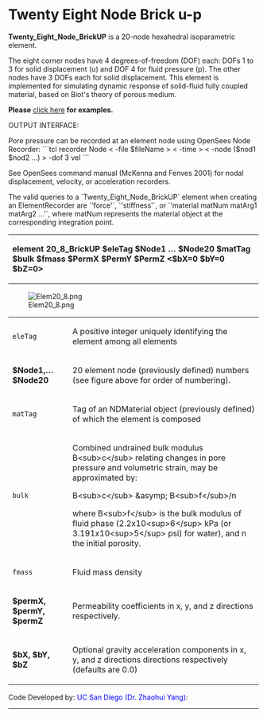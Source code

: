 # Twenty Eight Node Brick u-p

<strong>Twenty_Eight_Node_BrickUP</strong> is a 20-node hexahedral
isoparametric element.

<p>The eight corner nodes have 4 degrees-of-freedom (DOF) each: DOFs 1
to 3 for solid displacement (u) and DOF 4 for fluid pressure (p). The
other nodes have 3 DOFs each for solid displacement. This element is
implemented for simulating dynamic response of solid-fluid fully coupled
material, based on Biot's theory of porous medium.</p>
<p><strong>Please</strong> <a
href="PressureDependMultiYield02-Example_3" title="wikilink"> click
here</a> <strong>for examples.</strong></p>

<p>OUTPUT INTERFACE:</p>
Pore pressure can be recorded at an element node using OpenSees Node
Recorder:
```tcl
recorder Node < -file $fileName > < -time > < -node ($nod1 $nod2 …) > -dof 3 vel
```

See OpenSees command manual (McKenna and Fenves 2001) for nodal
displacement, velocity, or acceleration recorders.

<p>The valid queries to a `Twenty_Eight_Node_BrickUP` element when
creating an ElementRecorder are `'force'`, `'stiffness'`, or `'material
matNum matArg1 matArg2 ...'`, where matNum represents the material object
at the corresponding integration point.

<table>
<tbody>
<tr class="odd">
<td><p><strong>element 20_8_BrickUP $eleTag $Node1 … $Node20 $matTag
$bulk $fmass $PermX $PermY $PermZ &lt;$bX=0 $bY=0
$bZ=0&gt;</strong></p></td>
</tr>
</tbody>
</table>
<figure>
<img src="/OpenSeesRT/contrib/static/Elem20_8.png" title="Elem20_8.png" alt="Elem20_8.png" />
<figcaption aria-hidden="true">Elem20_8.png</figcaption>
</figure>
<table>
<tbody>
<tr class="odd">
<td><code class="parameter-table-variable">eleTag</code></td>
<td><p>A positive integer uniquely identifying the element among all
elements</p></td>
</tr>
<tr class="even">
<td><p><strong>$Node1,… $Node20</strong></p></td>
<td><p>20 element node (previously defined) numbers (see figure above
for order of numbering).</p></td>
</tr>
<tr class="odd">
<td><code class="parameter-table-variable">matTag</code></td>
<td><p>Tag of an NDMaterial object (previously defined) of which the
element is composed</p></td>
</tr>
<tr class="even">
<td><code class="parameter-table-variable">bulk</code></td>
<td><p>Combined undrained bulk modulus B&lt;sub&gt;c&lt;/sub&gt;
relating changes in pore pressure and volumetric strain, may be
approximated by:</p>
<p>B&lt;sub&gt;c&lt;/sub&gt; &amp;asymp; B&lt;sub&gt;f&lt;/sub&gt;/n</p>
<p>where B&lt;sub&gt;f&lt;/sub&gt; is the bulk modulus of fluid phase
(2.2x10&lt;sup&gt;6&lt;/sup&gt; kPa (or 3.191x10&lt;sup&gt;5&lt;/sup&gt;
psi) for water), and n the initial porosity.</p></td>
</tr>
<tr class="odd">
<td><code class="parameter-table-variable">fmass</code></td>
<td><p>Fluid mass density</p></td>
</tr>
<tr class="even">
<td><p><strong>$permX, $permY, $permZ</strong></p></td>
<td><p>Permeability coefficients in x, y, and z directions
respectively.</p></td>
</tr>
<tr class="odd">
<td><p><strong>$bX, $bY, $bZ</strong></p></td>
<td><p>Optional gravity acceleration components in x, y, and z
directions directions respectively (defaults are 0.0)</p></td>
</tr>
</tbody>
</table>
<p>Code Developed by: <span style="color:blue"> UC San Diego (Dr.
Zhaohui Yang)</span>:</p>
<hr />



